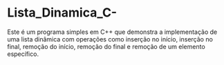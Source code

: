 # Lista_Dinamica_C-
Este é um programa simples em C++ que demonstra a implementação de uma lista dinâmica com operações como inserção no início, inserção no final, remoção do início, remoção do final e remoção de um elemento específico.
